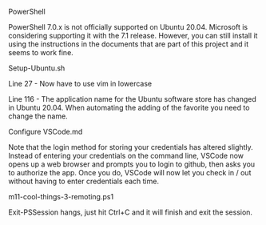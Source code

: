 PowerShell

PowerShell 7.0.x is not officially supported on Ubuntu 20.04. Microsoft is considering supporting it with the 7.1 release. However, you can still install it using the instructions in the documents that are part of this project and it seems to work fine.



Setup-Ubuntu.sh

Line 27 - Now have to use vim in lowercase

Line 116 - The application name for the Ubuntu software store has changed in Ubuntu 20.04. When automating the adding of the favorite you need to change the name.


Configure VSCode.md

Note that the login method for storing your credentials has altered slightly. Instead of entering your credentials on the command line, VSCode now opens up a web browser and prompts you to login to github, then asks you to authorize the app. Once you do, VSCode will now let you check in / out without having to enter credentials each time.

m11-cool-things-3-remoting.ps1

Exit-PSSession hangs, just hit Ctrl+C and it will finish and exit the session.

